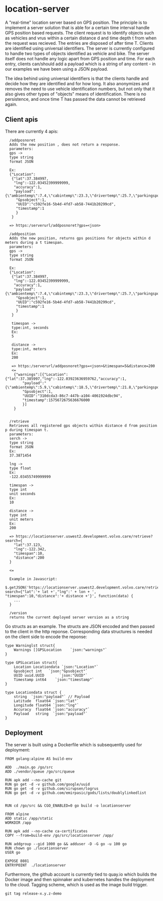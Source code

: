 # location-server

A "real-time" location server based on GPS position. The principle is to implement a server solution that is able for a certain time interval handle GPS position based requests. The client request is to identify objects such as vehicles and vrus within a certain distance d and time depth t from when the request was recieved. The entries are disposed of after time T. Clients are identified using universal identifiers. The server is currently configured to handle two types of objects identified as vehicle and bike. The server itself does not handle any logic apart from GPS position and time. For each entry,  clients can/should add a payload which is a string of any content - in our examples we have been using a JSON payload.

The idea behind using universal identifiers is that the clients handle and decide how they are identified and for how long. It also anonymizes and removes the need to use vehicle identification numbers, but not only that it also gives other types of "objects" means of identification. There is no persistence, and once time T has passed the data cannot be retrieved again.

## Client apis
There are currently 4 apis:
```
  /addposnoret
  Adds the new position , does not return a response.
  parameters:
  gps ->
  type string
  format JSON
  
  Ex:
  {"Location":
   {"lat":37.384997,
    "lng":-122.03452399999999,
    "accuracy":1,
    "payload":{\"ambientemp\":7.4,\"cabintemp\":23.3,\"drivertemp\":25.7,\"parkingspots\":36\"}"},
     "Gpsobject":1,
     "UUID":"c592fe16-5b4d-4fd7-ab58-7441b20299cd",
     "timestamp":1
     }
   } 
  
  => https:/serverurl/addposnoret?gps=<json>
  
  /addposition
  Adds the new position, returns gps positions for objects within d meters during a t timespan.
  parameters:
  gps ->
  type string
  format JSON
  
  Ex:
  {"Location":
   {"lat":37.384997,
    "lng":-122.03452399999999,
    "accuracy":1,
    "payload":{\"ambientemp\":7.4,\"cabintemp\":23.3,\"drivertemp\":25.7,\"parkingspots\":36\"}"},
     "Gpsobject":1,
     "UUID":"c592fe16-5b4d-4fd7-ab58-7441b20299cd",
     "timestamp":1
     }
   }
   
   timespan ->
   type:int, seconds
   Ex:
   5
   
   distance ->
   type:int, meters
   Ex:
   200
   
   => https:/serverurl/addposnoret?gps=<json>&timespan=5&distance=200
   <=
    {"warnings":[{"Location":{"lat":37.385997,"lng":-122.03923636959762,"accuracy":1,
    	"payload":"{\"ambientemp\":5.9,\"cabintemp\":18.5,\"drivertemp\":21.8,\"parkingspots\":94,\"vehicleid\":\"1\"}"},
    	"Gpsobject":1,
    	"UUID":"310dcda3-86c7-447b-a104-4061924dbc94",
    	"timestamp":1575672675636676000
    	}]
    } 

  
  /retrieve
  Retrieves all registered gps objects within distance d from position p during timespan t.
  parameters:
  serch ->
  type string
  format JSON
  Ex:
  37.3871454
  
  lng ->
  type float
  Ex:
  -122.03455749999999
  
  timespan ->
  type int
  unit seconds
  Ex:
  10
  
  distance -> 
  type int
  unit meters
  Ex:
  200
  
  => https://locationserver.uswest2.development.volvo.care/retrieve?search={
  	"lat":37.123,
 	"lng":-122.342,
 	"timespan":10,
  	"distance":200
  }
  
  <= 
  
  Example in Javascript:
  $.getJSON('https://locationserver.uswest2.development.volvo.care/retrieve?search={"lat":'+ lat +',"lng":' + lon + ', 	   		"timespan":10,"distance":'+ distance +'}', function(data) {
    ...
  }
  
  /version
  returns the current deployed server version as a string
  ```
  
  Go structs as an example. The structs are JSON encoded and then passed to the client in the http reponse. Corresponding data structures is needed on the client side to encode the reponse:
  ```
  type Warninglst struct{
	  Warnings []GPSLocation	`json:"warnings"`
  }

  type GPSLocation struct{
	  Location Locationdata `json:"Location"`
	  Gpsobject int	  `json:"Gpsobject"`
	  UUID uuid.UUID       `json:"UUID"`
	  Timestamp int64    `json:"timestamp"`
  }

  type Locationdata struct {
	  string  `json:"payload"` // Payload   
	  Latitude  float64 `json:"lat"`
	  Longitude float64 `json:"lng"`
	  Accuracy  float64 `json:"accuracy"`
	  Payload   string  `json:"payload"`
  }
  
  ```
## Deployment

The server is built using a Dockerfile which is subsequently used for deployment:

```
FROM golang:alpine AS build-env

ADD  ./main.go /go/src
ADD ./vendor/queue /go/src/queue

RUN apk add --no-cache git
RUN go get -d -v github.com/google/uuid
RUN go get -d -v github.com/sirupsen/logrus
RUN go get -d -v github.com/emirpasic/gods/lists/doublylinkedlist


RUN cd /go/src && CGO_ENABLED=0 go build -o locationserver

FROM alpine
ADD static /app/static
WORKDIR /app

RUN apk add --no-cache ca-certificates
COPY --from=build-env /go/src/locationserver /app/

RUN addgroup --gid 1000 go && adduser -D -G go -u 100 go
RUN chown go ./locationserver
USER go

EXPOSE 8081
ENTRYPOINT  ./locationserver
```
Furthermore, the github account is currently tied to quay.io which builds the Docker image and then spinnaker and kubernetes handles the deployment to the cloud. 
Tagging scheme, which is used as the image build trigger.
```
git tag release-x.y.z-demo
```
